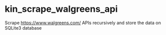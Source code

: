 # kin_scrape_walgreens_api
Scrape https://www.walgreens.com/ APIs recursively and store the data on SQLite3 database
